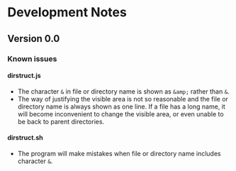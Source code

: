 # Development Notes

## Version 0.0

### Known issues
#### dirstruct.js
- The character `&` in file or directory name is shown as `&amp;` rather than `&`.
- The way of justifying the visible area is not so reasonable and the file or directory name is always shown as one line. If a file has a long name, it will become inconvenient to change the visible area, or even unable to be back to parent directories.

#### dirstruct.sh
- The program will make mistakes when file or directory name includes character `&`.
